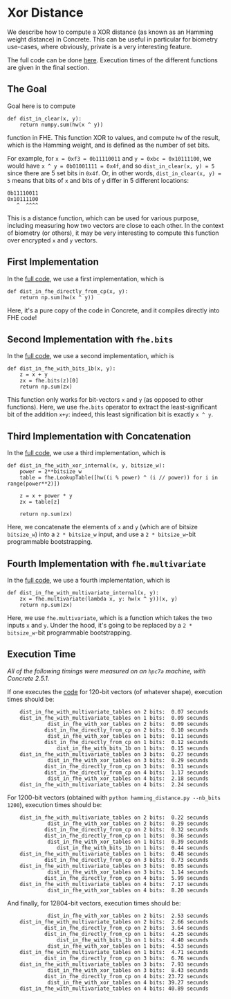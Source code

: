 # Xor Distance

We describe how to compute a XOR distance (as known as an Hamming weight distance) in Concrete. This
can be useful in particular for biometry use-cases, where obviously, private is a very interesting
feature.

The full code can be done [here](hamming_distance.py). Execution times of the different functions are given in the
final section.

## The Goal

Goal here is to compute

```
def dist_in_clear(x, y):
    return numpy.sum(hw(x ^ y))
```

function in FHE. This function XOR to values, and compute `hw`  of the result, which is the Hamming
weight, and is defined as the number of set bits.

For example, for `x = 0xf3 = 0b11110011` and `y = 0xbc = 0x10111100`, we would have
`x ^ y = 0b01001111 = 0x4f`, and so `dist_in_clear(x, y) = 5` since there are 5 set bits in `0x4f`.
Or, in other words, `dist_in_clear(x, y) = 5` means that bits of `x` and bits of `y` differ in 5
different locations:

```
0b11110011
0x10111100
   ^  ^^^^
```

This is a distance function, which can be used for various purpose, including measuring how two
vectors are close to each other. In the context of biometry (or others), it may be very interesting
to compute this function over encrypted `x` and `y` vectors.

## First Implementation

In the [full code](hamming_distance.py), we use a first implementation, which is

```
def dist_in_fhe_directly_from_cp(x, y):
    return np.sum(hw(x ^ y))
```

Here, it's a pure copy of the code in Concrete, and it compiles directly into FHE code!

## Second Implementation with `fhe.bits`

In the [full code](hamming_distance.py), we use a second implementation, which is

```
def dist_in_fhe_with_bits_1b(x, y):
    z = x + y
    zx = fhe.bits(z)[0]
    return np.sum(zx)
```

This function only works for bit-vectors `x` and `y` (as opposed to other functions). Here, we use
`fhe.bits` operator to extract the least-significant bit of the addition `x+y`: indeed, this least
signification bit is exactly `x ^ y`.

## Third Implementation with Concatenation

In the [full code](hamming_distance.py), we use a third implementation, which is

```
def dist_in_fhe_with_xor_internal(x, y, bitsize_w):
    power = 2**bitsize_w
    table = fhe.LookupTable([hw((i % power) ^ (i // power)) for i in range(power**2)])

    z = x + power * y
    zx = table[z]

    return np.sum(zx)
```

Here, we concatenate the elements of `x` and `y` (which are of bitsize `bitsize_w`) into a
`2 * bitsize_w` input, and use a `2 * bitsize_w`-bit programmable bootstrapping.

## Fourth Implementation with `fhe.multivariate`

In the [full code](hamming_distance.py), we use a fourth implementation, which is

```
def dist_in_fhe_with_multivariate_internal(x, y):
    zx = fhe.multivariate(lambda x, y: hw(x ^ y))(x, y)
    return np.sum(zx)
```

Here, we use `fhe.multivariate`, which is a function which takes the two inputs `x` and `y`. Under the hood, it's going to be replaced by a `2 * bitsize_w`-bit programmable bootstrapping.

## Execution Time

_All of the following timings were measured on an `hpc7a` machine, with Concrete 2.5.1._

If one executes the [code](hamming_distance.py)
for 120-bit vectors (of whatever shape), execution times should be:

```
    dist_in_fhe_with_multivariate_tables on 2 bits:  0.07 secunds
    dist_in_fhe_with_multivariate_tables on 1 bits:  0.09 secunds
             dist_in_fhe_with_xor_tables on 2 bits:  0.09 secunds
            dist_in_fhe_directly_from_cp on 2 bits:  0.10 secunds
             dist_in_fhe_with_xor_tables on 1 bits:  0.11 secunds
            dist_in_fhe_directly_from_cp on 1 bits:  0.12 secunds
                dist_in_fhe_with_bits_1b on 1 bits:  0.15 secunds
    dist_in_fhe_with_multivariate_tables on 3 bits:  0.27 secunds
             dist_in_fhe_with_xor_tables on 3 bits:  0.29 secunds
            dist_in_fhe_directly_from_cp on 3 bits:  0.31 secunds
            dist_in_fhe_directly_from_cp on 4 bits:  1.17 secunds
             dist_in_fhe_with_xor_tables on 4 bits:  2.18 secunds
    dist_in_fhe_with_multivariate_tables on 4 bits:  2.24 secunds

```

For 1200-bit vectors (obtained with `python hamming_distance.py --nb_bits 1200`), execution times
should be:

```
    dist_in_fhe_with_multivariate_tables on 2 bits:  0.22 secunds
             dist_in_fhe_with_xor_tables on 2 bits:  0.29 secunds
            dist_in_fhe_directly_from_cp on 2 bits:  0.32 secunds
            dist_in_fhe_directly_from_cp on 1 bits:  0.36 secunds
             dist_in_fhe_with_xor_tables on 1 bits:  0.39 secunds
                dist_in_fhe_with_bits_1b on 1 bits:  0.44 secunds
    dist_in_fhe_with_multivariate_tables on 1 bits:  0.48 secunds
            dist_in_fhe_directly_from_cp on 3 bits:  0.73 secunds
    dist_in_fhe_with_multivariate_tables on 3 bits:  0.85 secunds
             dist_in_fhe_with_xor_tables on 3 bits:  1.14 secunds
            dist_in_fhe_directly_from_cp on 4 bits:  5.99 secunds
    dist_in_fhe_with_multivariate_tables on 4 bits:  7.17 secunds
             dist_in_fhe_with_xor_tables on 4 bits:  8.20 secunds
```

And finally, for 12804-bit vectors, execution times should be:

```
             dist_in_fhe_with_xor_tables on 2 bits:  2.53 secunds
    dist_in_fhe_with_multivariate_tables on 2 bits:  2.66 secunds
            dist_in_fhe_directly_from_cp on 2 bits:  3.64 secunds
            dist_in_fhe_directly_from_cp on 1 bits:  4.25 secunds
                dist_in_fhe_with_bits_1b on 1 bits:  4.40 secunds
             dist_in_fhe_with_xor_tables on 1 bits:  4.53 secunds
    dist_in_fhe_with_multivariate_tables on 1 bits:  4.71 secunds
            dist_in_fhe_directly_from_cp on 3 bits:  6.76 secunds
    dist_in_fhe_with_multivariate_tables on 3 bits:  7.93 secunds
             dist_in_fhe_with_xor_tables on 3 bits:  8.43 secunds
            dist_in_fhe_directly_from_cp on 4 bits: 23.72 secunds
             dist_in_fhe_with_xor_tables on 4 bits: 39.27 secunds
    dist_in_fhe_with_multivariate_tables on 4 bits: 40.89 secunds
```


